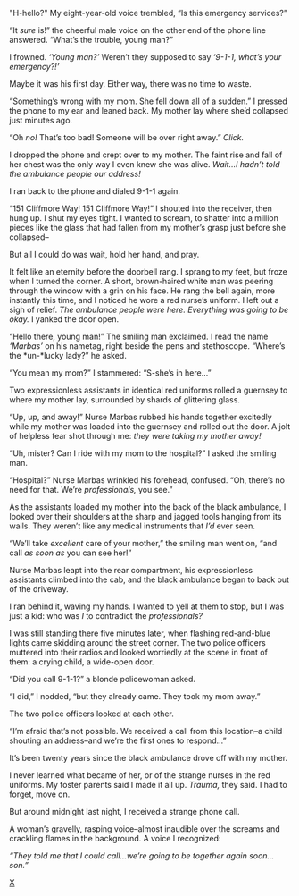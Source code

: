 "H-hello?" My eight-year-old voice trembled, “Is this emergency services?” 

“It *sure* is!” the cheerful male voice on the other end of the phone line answered. “What’s the trouble, young man?” 

I frowned. *‘Young man?’*  Weren’t they supposed to say *‘9-1-1, what’s your emergency?!’* 

Maybe it was his first day. Either way, there was no time to waste.

“Something’s wrong with my mom. She fell down all of a sudden.” I pressed the phone to my ear and leaned back. My mother lay where she’d collapsed just minutes ago. 

“Oh *no!* That’s too bad! Someone will be over right away.” *Click.* 

I dropped the phone and crept over to my mother. The faint rise and fall of her chest was the only way I even knew she was alive. *Wait…I hadn’t told the ambulance people our address!* 

I ran back to the phone and dialed 9-1-1 again.

“151 Cliffmore Way! 151 Cliffmore Way!” I shouted into the receiver, then hung up. I shut my eyes tight. I wanted to scream, to shatter into a million pieces like the glass that had fallen from my mother’s grasp just before she collapsed–

But all I could do was wait, hold her hand, and pray.

It felt like an eternity before the doorbell rang. I sprang to my feet, but froze when I turned the corner. A short, brown-haired white man was peering through the window with a grin on his face. He rang the bell again, more instantly this time, and I noticed he wore a red nurse’s uniform. I left out a sigh of relief. *The ambulance people were here. Everything was going to be okay.*  I yanked the door open.

“Hello there, young man!” The smiling man exclaimed. I read the name *‘Marbas’* on his nametag, right beside the pens and stethoscope. “Where’s the *un-*lucky lady?” he asked.

“You mean my mom?” I stammered: “S-she’s in here…” 

Two expressionless assistants in identical red uniforms rolled a guernsey to where my mother lay, surrounded by shards of glittering glass. 

“Up, up, and away!” Nurse Marbas rubbed his hands together excitedly while my mother was loaded into the guernsey and rolled out the door. A jolt of helpless fear shot through me: *they were taking my mother away!*

“Uh, mister? Can I ride with my mom to the hospital?” I asked the smiling man. 

“Hospital?” Nurse Marbas wrinkled his forehead, confused. “Oh, there’s no need for that. We’re *professionals,* you see.”

As the assistants loaded my mother into the back of the black ambulance, I looked over their shoulders at the sharp and jagged tools hanging from its walls. They weren’t like any medical instruments that *I’d* ever seen.

“We’ll take *excellent* care of your mother,” the smiling man went on, “and call *as soon as* you can see her!” 

Nurse Marbas leapt into the rear compartment, his expressionless assistants climbed into the cab, and the black ambulance began to back out of the driveway.

I ran behind it, waving my hands. I wanted to yell at them to stop, but I was just a kid: who was *I* to contradict the *professionals?* 

I was still standing there five minutes later, when flashing red-and-blue lights came skidding around the street corner. The two police officers muttered into their radios and looked worriedly at the scene in front of them: a crying child, a wide-open door.

“Did you call 9-1-1?” a blonde policewoman asked.

“I did,” I nodded, “but they already came. They took my mom away.” 

The two police officers looked at each other.

“I’m afraid that’s not possible. We received a call from this location–a child shouting an address–and we’re the first ones to respond…”

It’s been twenty years since the black ambulance drove off with my mother. 

I never learned what became of her, or of the strange nurses in the red uniforms. My foster parents said I made it all up. *Trauma,* they said. I had to forget, move on.

But around midnight last night, I received a strange phone call. 

A woman’s gravelly, rasping voice–almost inaudible over the screams and crackling flames in the background. A voice I recognized:

*“They told me that I could call…we’re going to be together again soon…son.”*   


[X](https://www.reddit.com/r/beardify)